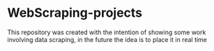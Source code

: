 # WebScraping-projects
This repository was created with the intention of showing some work involving data scraping, in the future the idea is to place it in real time
